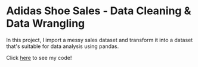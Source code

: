 # Adidas Shoe Sales - Data Cleaning & Data Wrangling

In this project, I import a messy sales dataset and transform it into a dataset that's suitable for data analysis using pandas.

Click [here](https://github.com/joeywakeman/Adidas_Sales_Cleaning/blob/main/Adidas_Sales_Data.ipynb) to see my code!
